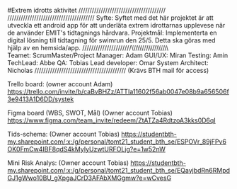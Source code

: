 #Extrem idrotts aktivitet
///////////////////////////////////////
///////////////////////////////////////
Syfte: Syftet med det här projektet är att utveckla ett android app för att underläta extrem idrottarnas upplevese när de använder EMIT's tidtagnings hårdvara.
Projektmål: Implementerta en digital lösning till tidtagning för swimrun den 25/5. Detta ska göras med hjälp av en hemsida/app.
//////////////////////\\\\\\\\\\\\\\\\\\\\\\\\\\\\\\\\\\\\\\\
Teamet:
ScrumMaster/Project Manager: Adam
GUI/UX: Miran
Testing: Amin
TechLead: Abbe
QA: Tobias
Lead developer: Omar
System Architect: Nicholas
/////////////////////////////////////////
(Krävs BTH mail för access)

Trello board: (owner account Adam)
https://trello.com/invite/b/caBvBHZz/ATTIa11602f56ab0047e08b9a656506f3e9413A1D6DD/systek

Figma board (WBS, SWOT, Mål) (Owner account Tobias)
https://www.figma.com/team_invite/redeem/ZtATZa4RdtzoA3kks0D6qI

Tids-schema: (Owner account Tobias)
https://studentbth-my.sharepoint.com/:x:/g/personal/tomt21_student_bth_se/ESPOVr_89jFPv6OK0FmCw4IBF8qdS4kMyIyUzwtURFOLjg?e=1w52nW

Mini Risk Analys: (Owner account Tobias)
https://studentbth-my.sharepoint.com/:x:/g/personal/tomt21_student_bth_se/EQayjbdRn6RMpdGJ1gWwo10BU_gXpgaJCrD3AFAbXMGgmw?e=wCvesG
